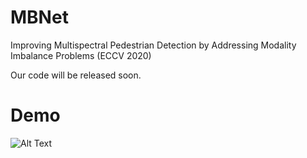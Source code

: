 # MBNet
Improving Multispectral Pedestrian Detection by Addressing Modality Imbalance Problems (ECCV 2020)

Our code will be released soon.
# Demo

![Alt Text](https://media.giphy.com/media/555q4ngZRoxHCtGSrT/giphy.gif) 
